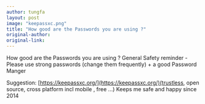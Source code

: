 ```yaml
---
author: tungfa
layout: post
image: "keepassxc.png"
title: "How good are the Passwords you are using ?"
original-author:
original-link:
---
```


How good are the Passwords you are using ?
General Safety reminder - Please use strong passwords (change them frequently) + a good Password Manger

Suggestion:
[https://keepassxc.org/](https://keepassxc.org/)(trustless, open source, cross platform incl mobile , free ...)
Keeps me safe and happy since 2014
